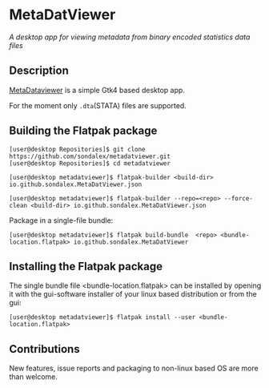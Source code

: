 # MetaDatViewer

*A desktop app for viewing metadata from binary encoded statistics data files*


## Description

[MetaDataviewer](#MetaDataviewer) is a simple Gtk4 based desktop app.

For the moment only `.dta`(STATA) files are supported.

## Building the Flatpak package

```console
[user@desktop Repositories]$ git clone https://github.com/sondalex/metadatviewer.git
[user@desktop Repositories]$ cd metadatviewer
```

```console
[user@desktop metadatviewer]$ flatpak-builder <build-dir> io.github.sondalex.MetaDatViewer.json
```


```console
[user@desktop metadatviewer]$ flatpak-builder --repo=<repo> --force-clean <build-dir> io.github.sondalex.MetaDatViewer.json
```
Package in a single-file bundle:

```console
[user@desktop metadatviewer]$ flatpak build-bundle  <repo> <bundle-location.flatpak> io.github.sondalex.MetaDatViewer
```

## Installing the Flatpak package

The single bundle file <bundle-location.flatpak> can be installed by opening it
with the gui-software installer of your linux based distribution or from the gui:

```console
[user@desktop metadatviewer]$ flatpak install --user <bundle-location.flatpak>
```


## Contributions

New features, issue reports and packaging to non-linux based OS are more than
welcome.
 
